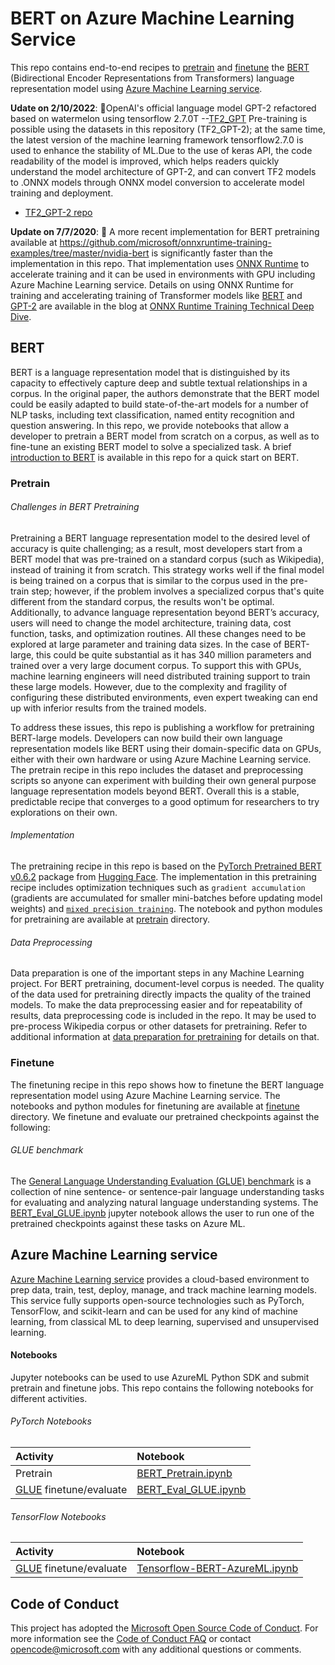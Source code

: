 # BERT on Azure Machine Learning Service
This repo contains end-to-end recipes to [pretrain](#pretrain) and [finetune](#finetune) the [BERT](https://arxiv.org/abs/1810.04805) (Bidirectional Encoder Representations from Transformers) language representation model using [Azure Machine Learning service](https://azure.microsoft.com/en-us/services/machine-learning-service/). 


**Udate on 2/10/2022**: 🛑OpenAI's official language model GPT-2 refactored based on watermelon using tensorflow 2.7.0T --[TF2_GPT](https://github.com/Xhs753/TF2_GPT-2)
Pre-training is possible using the datasets in this repository (TF2_GPT-2); at the same time, the latest version of the machine learning framework tensorflow2.7.0 is used to enhance the stability of ML.Due to the use of keras API, the code readability of the model is improved, which helps readers quickly understand the model architecture of GPT-2, and can convert TF2 models to .ONNX models through ONNX model conversion to accelerate model training and deployment.
- [TF2_GPT-2 repo](https://github.com/Xhs753/TF2_GPT-2)


**Update on 7/7/2020**: 🛑 A more recent implementation for BERT pretraining available at https://github.com/microsoft/onnxruntime-training-examples/tree/master/nvidia-bert is significantly faster than the implementation in this repo. That implementation uses [ONNX Runtime](https://github.com/microsoft/onnxruntime) to accelerate training and it can be used in environments with GPU including Azure Machine Learning service. Details on using ONNX Runtime for training and accelerating training of Transformer models like [BERT](https://arxiv.org/abs/1810.04805) and [GPT-2](https://openai.com/blog/better-language-models/) are available in the blog at [ONNX Runtime Training Technical Deep Dive](https://techcommunity.microsoft.com/t5/azure-ai/onnx-runtime-training-technical-deep-dive/ba-p/1398310).

## BERT
BERT is a language representation model that is distinguished by its capacity to effectively capture deep and subtle textual relationships in a corpus. In the original paper, the authors demonstrate that the BERT model could be easily adapted to build state-of-the-art models for a number of NLP tasks, including text classification, named entity recognition and question answering. In this repo, we provide notebooks that allow a developer to pretrain a BERT model from scratch on a corpus, as well as to fine-tune an existing BERT model to solve a specialized task. A brief [introduction to BERT](docs/bert-intro.md) is available in this repo for a quick start on BERT. 

### Pretrain
###### Challenges in BERT Pretraining
Pretraining a BERT language representation model to the desired level of accuracy is quite challenging; as a result, most developers start from a BERT model that was pre-trained on a standard corpus (such as Wikipedia), instead of training it from scratch. This strategy works well if the final model is being trained on a corpus that is similar to the corpus used in the pre-train step; however, if the problem involves a specialized corpus that's quite different from the standard corpus, the results won't be optimal. Additionally, to advance language representation beyond BERT’s accuracy, users will need to change the model architecture, training data, cost function, tasks, and optimization routines. All these changes need to be explored at large parameter and training data sizes. In the case of BERT-large, this could be quite substantial as it has 340 million parameters and trained over a very large document corpus. To support this with GPUs, machine learning engineers will need distributed training support to train these large models. However, due to the complexity and fragility of configuring these distributed environments, even expert tweaking can end up with inferior results from the trained models.

To address these issues, this repo is publishing a workflow for pretraining BERT-large models. Developers can now build their own language representation models like BERT using their domain-specific data on GPUs, either with their own hardware or using Azure Machine Learning service. The pretrain recipe in this repo includes the dataset and preprocessing scripts so anyone can experiment with building their own general purpose language representation models beyond BERT. Overall this is a stable, predictable recipe that converges to a good optimum for researchers to try explorations on their own.

###### Implementation 
The pretraining recipe in this repo is based on the [PyTorch Pretrained BERT v0.6.2](https://github.com/huggingface/pytorch-transformers/tree/v0.6.2) package from [Hugging Face](https://huggingface.co/). The implementation in this pretraining recipe includes optimization techniques such as `gradient accumulation` (gradients are accumulated for smaller mini-batches before updating model weights) and [`mixed precision training`](https://docs.nvidia.com/deeplearning/sdk/mixed-precision-training/index.html). The notebook and python modules for pretraining are available at [pretrain](./pretrain/) directory.

###### Data Preprocessing
Data preparation is one of the important steps in any Machine Learning project. For BERT pretraining, document-level corpus is needed. The quality of the data used for pretraining directly impacts the quality of the trained models. To make the data preprocessing easier and for repeatability of results, data preprocessing code is included in the repo. It may be used to pre-process Wikipedia corpus or other datasets for pretraining. Refer to additional information at [data preparation for pretraining](docs/dataprep.md) for details on that.

### Finetune
The finetuning recipe in this repo shows how to finetune the BERT language representation model using Azure Machine Learning service. The notebooks and python modules for finetuning are available at [finetune](./finetune/) directory. We finetune and evaluate our pretrained checkpoints against the following:

###### GLUE benchmark
The [General Language Understanding Evaluation (GLUE) benchmark](https://gluebenchmark.com/) is a collection of nine sentence- or sentence-pair language understanding tasks for evaluating and analyzing natural language understanding systems. The [BERT_Eval_GLUE.ipynb](./finetune/PyTorch/notebooks/BERT_Eval_GLUE.ipynb) jupyter notebook allows the user to run one of the pretrained checkpoints against these tasks on Azure ML.

## Azure Machine Learning service
[Azure Machine Learning service](https://azure.microsoft.com/en-us/services/machine-learning-service/) provides a cloud-based environment to prep data, train, test, deploy, manage, and track machine learning models. This service fully supports open-source technologies such as PyTorch, TensorFlow, and scikit-learn and can be used for any kind of machine learning, from classical ML to deep learning, supervised and unsupervised learning.

#### Notebooks
Jupyter notebooks can be used to use AzureML Python SDK and submit pretrain and finetune jobs. This repo contains the following notebooks for different activities.

###### PyTorch Notebooks
|Activity |Notebook |
|:---|:------|
|Pretrain | [BERT_Pretrain.ipynb](./pretrain/PyTorch/notebooks/BERT_Pretrain.ipynb) |
| [GLUE](https://www.nyu.edu/projects/bowman/glue.pdf) finetune/evaluate | [BERT_Eval_GLUE.ipynb](./finetune/PyTorch/notebooks/BERT_Eval_GLUE.ipynb) |

###### TensorFlow Notebooks
|Activity |Notebook |
|:---|:------|
| [GLUE](https://www.nyu.edu/projects/bowman/glue.pdf) finetune/evaluate | [Tensorflow-BERT-AzureML.ipynb](finetune/TensorFlow/notebooks/Tensorflow-BERT-AzureML.ipynb) |


## Code of Conduct
This project has adopted the [Microsoft Open Source Code of Conduct](https://opensource.microsoft.com/codeofconduct/). For more information see the [Code of Conduct FAQ](https://opensource.microsoft.com/codeofconduct/faq/) or contact [opencode@microsoft.com](mailto:opencode@microsoft.com) with any additional questions or comments.

